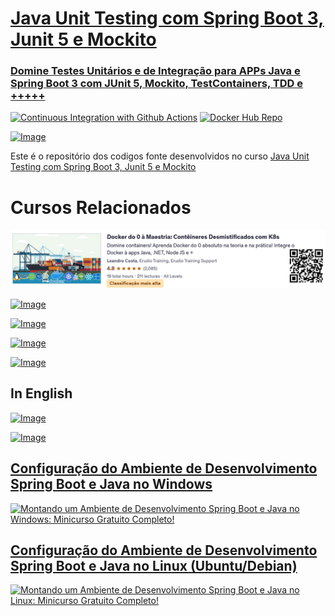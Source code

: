 # [Java Unit Testing com Spring Boot 3, Junit 5 e Mockito](https://www.udemy.com/course/restful-apis-do-0-a-nuvem-com-springboot-e-docker/?couponCode=GTHB_FLASH_SALE2021)
### [Domine Testes Unitários e de Integração para APPs Java e Spring Boot 3 com JUnit 5, Mockito, TestContainers, TDD e +++++](https://www.udemy.com/course/restful-apis-do-0-a-nuvem-com-springboot-e-docker/?couponCode=GTHB_FLASH_SALE2021)

[![Continuous Integration with Github Actions](https://github.com/leandrocgsi/rest-with-spring-boot-and-java-erudio/actions/workflows/continuous-integration.yml/badge.svg)](https://github.com/leandrocgsi/rest-with-spring-boot-and-java-erudio/actions/workflows/continuous-integration.yml)
[![Docker Hub Repo](https://img.shields.io/docker/pulls/leandrocgsi/rest-with-spring-boot-erudio.svg)](https://hub.docker.com/repository/docker/leandrocgsi/rest-with-spring-boot-erudio)

[![Image](https://github.com/leandrocgsi/RestWithSpringBootUdemy/blob/master/Images/rest_apis_restful_do_0_à_nuvem_com_spring_boot_2_e_docker.png?raw=true "REST API's RESTFul do 0 à AWS com Spring Boot 3, Java e Docker")](https://www.udemy.com/course/restful-apis-do-0-a-nuvem-com-springboot-e-docker/?couponCode=GTHB_FLASH_SALE2021)

Este é o repositório dos codigos fonte desenvolvidos no curso [Java Unit Testing com Spring Boot 3, Junit 5 e Mockito](https://www.udemy.com/course/restful-apis-do-0-a-nuvem-com-springboot-e-docker/?couponCode=GTHB_FLASH_SALE2021)

# Cursos Relacionados

[![Image](https://github.com/leandrocgsi/RestWithSpringBootUdemy/blob/master/Images/docker_do_zero_a_maestria_conteinerizacao_desmistificada.png?raw=true "Docker do Zero à Maestria - Contêinerização Desmistificada")](https://www.udemy.com/course/docker-do-zero-a-maestria-conteinerizacao-desmistificada/?couponCode=GTHB_FLASH_SALE2021)

[![Image](https://github.com/leandrocgsi/RestWithSpringBootUdemy/blob/master/Images/microservices.png?raw=true "Microservices do 0 à GCP com Spring Boot, Kubernetes e Docker")](https://www.udemy.com/course/microservices-do-0-a-gcp-com-spring-boot-kubernetes-e-docker/?couponCode=GTHB_FLASH_SALE2021)

[![Image](https://github.com/leandrocgsi/RestWithSpringBootUdemy/blob/master/Images/rest_apis_restful_do_0_a_nuvem_com_asp_net_core_e_docker.png?raw=true "REST API's RESTFul do 0 à Azure com ASP.NET Core 5 e Docker")](https://www.udemy.com/course/restful-apis-do-0-a-nuvem-com-aspnet-core-e-docker/?couponCode=GTHB_FLASH_SALE2021)

[![Image](https://github.com/leandrocgsi/RestWithSpringBootUdemy/blob/master/Images/microservices_.net6.png?raw=true "Arquitetura de Microsserviços do 0 com ASP.NET, .NET 6 e C#")](https://www.udemy.com/course/microservices-do-0-a-gcp-com-dot-net-6-kubernetes-e-docker/?couponCode=GTHB_FLASH_SALE2021)

[![Image](https://github.com/leandrocgsi/RestWithSpringBootUdemy/blob/master/Images/docker_para_amazon_aws_implante_apps_java_e_dot_net_com_travis_ci.png?raw=true "Docker para Amazon AWS Implante Apps Java e .NET com Travis CI")](https://www.udemy.com/course/docker-para-amazon-aws-implante-aplicacoes-java-e-net/?couponCode=GTHB_FLASH_SALE2021)

## In English

[![Image](https://github.com/leandrocgsi/RestWithSpringBootUdemy/blob/master/Images/rest_apis_restful_from_0_to_aws_with_spring_boot_and_docker.png?raw=true "REST API's RESTFul from 0 to AWS with Spring Boot and Docker")](https://www.udemy.com/course/rest-apis-restful-from-0-to-aws-with-spring-boot-and-docker/?couponCode=GTHB_FLASH_SALE2021)

[![Image](https://github.com/leandrocgsi/RestWithSpringBootUdemy/blob/master/Images/docker_to_amazon_aws_deploy_apps_java_and_dot_net_with_travis_ci.png?raw=true "Docker to Amazon AWS Deploy Java & .NET Apps with Travis CI")](https://www.udemy.com/course/docker-to-amazon-aws-deploy-java-net-apps-with-travis-ci/?couponCode=GTHB_FLASH_SALE2021)

## [Configuração do Ambiente de Desenvolvimento Spring Boot e Java no Windows](https://www.youtube.com/watch?v=sdY-N6nnyaE)

[![Montando um Ambiente de Desenvolvimento Spring Boot e Java no Windows: Minicurso Gratuito Completo!](https://img.youtube.com/vi/sdY-N6nnyaE/0.jpg)](https://www.youtube.com/watch?v=sdY-N6nnyaE)

## [Configuração do Ambiente de Desenvolvimento Spring Boot e Java no Linux (Ubuntu/Debian)](https://www.youtube.com/watch?v=dEszOKOR4Nk)

[![Montando um Ambiente de Desenvolvimento Spring Boot e Java no Linux: Minicurso Gratuito Completo!](https://img.youtube.com/vi/dEszOKOR4Nk/0.jpg)](https://www.youtube.com/watch?v=dEszOKOR4Nk)
